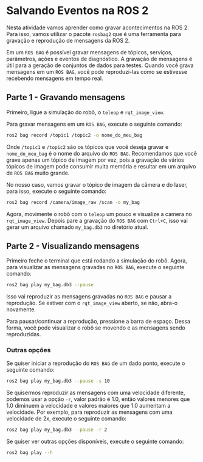 # Salvando Eventos na ROS 2

Nesta atividade vamos aprender como gravar acontecimentos na ROS 2. Para isso, vamos utilizar o pacote `rosbag2` que é uma ferramenta para gravação e reprodução de mensagens da ROS 2.

Em um `ROS BAG` é possível gravar mensagens de tópicos, serviços, parâmetros, ações e eventos de diagnóstico. A gravação de mensagens é útil para a geração de conjuntos de dados para testes. Quando você grava mensagens em um `ROS BAG`, você pode reproduzi-las como se estivesse recebendo mensagens em tempo real.

## Parte 1 - Gravando mensagens

Primeiro, ligue a simulação do robô, o `teleop` e `rqt_image_view`.

Para gravar mensagens em um `ROS BAG`, execute o seguinte comando:

```bash
ros2 bag record /topic1 /topic2 -o nome_do_meu_bag
```

Onde `/topic1` e `/topic2` são os tópicos que você deseja gravar e `nome_do_meu_bag` é o nome do arquivo do `ROS BAG`.
Recomendamos que você grave apenas um tópico de imagem por vez, pois a gravação de vários tópicos de imagem pode consumir muita memória e resultar em um arquivo de `ROS BAG` muito grande.

No nosso caso, vamos gravar o tópico de imagem da câmera e do laser, para isso, execute o seguinte comando:

```bash
ros2 bag record /camera/image_raw /scan -o my_bag
```

Agora, movimente o robô com o `teleop` um pouco e visualize a camera no `rqt_image_view`.
Depois pare a gravação do `ROS BAG` com `Ctrl+C`, isso vai gerar um arquivo chamado `my_bag.db3` no diretório atual.

## Parte 2 - Visualizando mensagens

Primeiro feche o terminal que está rodando a simulação do robô. Agora, para visualizar as mensagens gravadas no `ROS BAG`, execute o seguinte comando:

```bash
ros2 bag play my_bag.db3 --pause
```

Isso vai reproduzir as mensagens gravadas no `ROS BAG` e pausar a reprodução. Se estiver com o `rqt_image_view` aberto, se não, abra-o novamente.

Para pausar/continuar a reprodução, pressione a barra de espaço. Dessa forma, você pode visualizar o robô se movendo e as mensagens sendo reproduzidas.

### Outras opções
Se quiser iniciar a reprodução do `ROS BAG` de um dado ponto, execute o seguinte comando:

```bash
ros2 bag play my_bag.db3 --pause -s 10
```

Se quisermos reproduzir as mensagens com uma velocidade diferente, podemos usar a opção `-r`, valor padrão é 1.0, então valores menores que 1.0 diminuem a velocidade e valores maiores que 1.0 aumentam a velocidade. Por exemplo, para reproduzir as mensagens com uma velocidade de 2x, execute o seguinte comando:

```bash
ros2 bag play my_bag.db3 --pause -r 2
```

Se quiser ver outras opções disponíveis, execute o seguinte comando:

```bash
ros2 bag play --h
```
